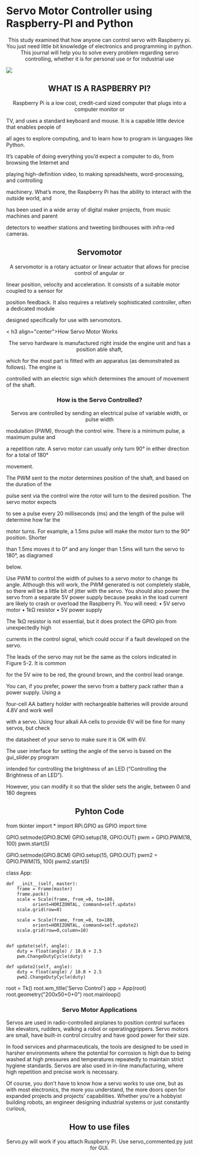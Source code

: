 # Servo Motor Controller using Raspberry-PI and Python
<p align="center">This study examined that how anyone can control servo with Raspberry pi.
You just need little bit knowledge of electronics and programming in python.
This journal will help you to solve every problem regarding servo controlling, 
whether it is for personal use or for industrial use</p>



<img src="https://github.com/zohaiburrehman/Servo-motor-controller-using-Raspberry-PI-Python/blob/master/images/Pi2ModB1GB_-comp.jpeg">


<h2 align="center" >WHAT IS A RASPBERRY PI?</h2>

<p align="center" >Raspberry Pi is a low cost, credit-card sized computer that plugs into a computer monitor or

TV, and uses a standard keyboard and mouse. It is a capable little device that enables people of

all ages to explore computing, and to learn how to program in languages like  Python.

It’s capable of doing everything you’d expect a computer to do, from browsing the Internet and

playing high-definition video, to making spreadsheets, word-processing, and controlling

machinery. What’s more, the Raspberry Pi  has the ability to interact with the outside world, and

has been used in a wide array of digital maker projects, from music machines and parent

detectors to weather stations and tweeting birdhouses with infra-red cameras.</p>


<h2 align="center" >Servomotor</h2>



<p align="center">A servomotor is a rotary actuator or linear actuator that allows for precise control of angular or 

linear position, velocity and acceleration.  It consists of a suitable motor coupled to a sensor for 

position feedback. It also requires a relatively sophisticated controller, often a dedicated module 

designed specifically for use with servomotors.</p>

< h3 align="center">How Servo Motor Works</h3>

<p align="center">The servo hardware is manufactured right inside the engine unit and has a position able shaft, 

which for the most part  is fitted with an apparatus (as demonstrated as follows). The engine is 

controlled with an electric sign which determines the amount of movement of the shaft. </p>


<h3 align="center">How is the Servo Controlled?</h3>

<p align="center">Servos are controlled by sending an electrical pulse of variable width, or pulse width 

modulation  (PWM), through the control wire. There is a minimum pulse, a maximum pulse and 

a repetition rate. A servo motor can usually only turn 90° in either direction for a total of 180° 

movement. 

 The PWM sent to the motor determines position of the shaft, and based on the duration of the 

pulse sent via the control wire the rotor will turn to the desired position. The servo motor expects 

to see a pulse every 20 milliseconds (ms) and the length of the pulse will determine how far the 

motor turns. For example, a 1.5ms pulse will make the motor turn to the 90° position. Shorter 

than 1.5ms moves it to 0° and any longer than 1.5ms will turn the servo to 180°, as diagramed 

below. </p>






















Use PWM to control the width of pulses to a servo motor to change its angle. Although this will work,
 the PWM generated is not completely stable, so there will be a little bit of jitter with the servo.
You should also power the servo from a separate 5V power supply because peaks in the load 
current are likely to crash or overload the Raspberry Pi.
You will need:
•	5V servo motor 
•	1kΩ resistor 
•	5V power supply

 


The 1kΩ resistor is not essential, but it does protect the GPIO pin from unexpectedly high

currents in the control signal, which could occur if a fault developed on the servo.

The leads of the servo may not be the same as the colors indicated in Figure 5-2. It is common 

for the 5V wire to be red, the ground brown, and the control lead orange.

You can, if you prefer, power the servo from a battery pack rather than a power supply. Using a 




four-cell AA battery holder with rechargeable batteries will provide around 4.8V and work well 

with a servo. Using four alkali AA cells to provide 6V will be fine for many servos, but check 

the datasheet of your servo to make sure it is OK with 6V.

The user interface for setting the angle of the servo is based on the gui_slider.py program 

intended for controlling the brightness of an LED (“Controlling the Brightness of an LED”). 

However, you can modify it so that the slider sets the angle, between 0 and 180 degrees

<h2 align="center">Pyhton Code</h2>
 

from tkinter import *
import RPi.GPIO as GPIO
import time

GPIO.setmode(GPIO.BCM)
GPIO.setup(18, GPIO.OUT)
pwm = GPIO.PWM(18, 100)
pwm.start(5)

GPIO.setmode(GPIO.BCM)
GPIO.setup(15, GPIO.OUT)
pwm2 = GPIO.PWM(15, 100)
pwm2.start(5)

class App:
	
    def __init__(self, master):
        frame = Frame(master)
        frame.pack()
        scale = Scale(frame, from_=0, to=180, 
              orient=HORIZONTAL, command=self.update)
        scale.grid(row=0)

        scale = Scale(frame, from_=0, to=180, 
              orient=HORIZONTAL, command=self.update2)
        scale.grid(row=0,column=10)


    def update(self, angle):
        duty = float(angle) / 10.0 + 2.5
        pwm.ChangeDutyCycle(duty)
        
    def update2(self, angle):
        duty = float(angle) / 10.0 + 2.5
        pwm2.ChangeDutyCycle(duty)
        
root = Tk()
root.wm_title('Servo Control')
app = App(root)
root.geometry("200x50+0+0")
root.mainloop()





<h3 align="center" >Servo Motor Applications</h3>

Servos are used in radio-controlled airplanes to position control surfaces like elevators, rudders, walking a robot or operatinggrippers. Servo motors are small, have built-in control circuitry and have good power for their size. 

In food services and pharmaceuticals, the tools are designed to be used in harsher environments where the potential for corrosion is high due to being washed at high pressures and temperatures repeatedly to maintain strict hygiene standards. Servos are also used in in-line manufacturing, where high repetition and precise work is necessary. 

Of course, you don't have to know how a servo works to use one, but as with most electronics, the more you understand, the more doors open for expanded projects and projects' capabilities. Whether you're a hobbyist building robots, an engineer designing industrial systems or just constantly curious,



<h2 align="center" >How to use files </h2>
<p align="center">Servo.py will work if you attach  Ruspberry Pi.
Use servo_commented.py just for GUI.  </p>
